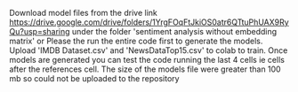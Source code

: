 Download model files from the drive link https://drive.google.com/drive/folders/1YrgFOqFtJkiOS0atr6QTtuPhUAX9RyQu?usp=sharing
under the folder 'sentiment analysis without embedding matrix'
                                        or
Please the run the entire code first to generate the models.
Upload 'IMDB Dataset.csv' and 'NewsDataTop15.csv' to colab to train.
Once models are generated you can test the code running the last 4 cells ie cells after the references cell.
The size of the models file were greater than 100 mb so could not be uploaded to the repository
